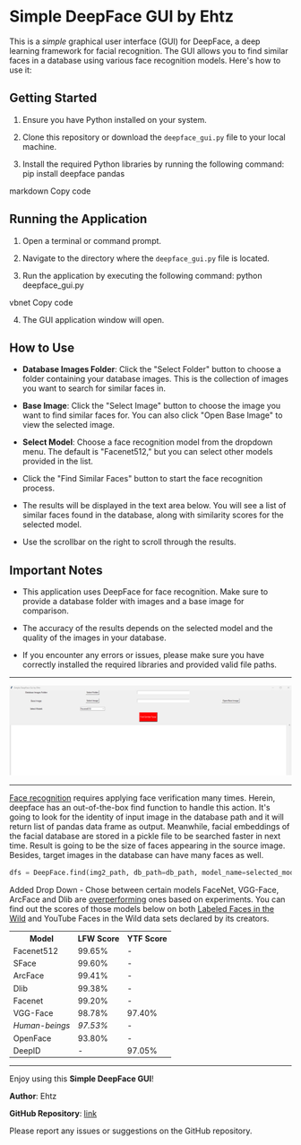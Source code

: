 # Simple DeepFace GUI by Ehtz

This is a *simple* graphical user interface (GUI) for DeepFace, a deep learning framework for facial recognition. The GUI allows you to find similar faces in a database using various face recognition models. Here's how to use it:

## Getting Started
1. Ensure you have Python installed on your system.

2. Clone this repository or download the `deepface_gui.py` file to your local machine.

3. Install the required Python libraries by running the following command:
pip install deepface pandas

markdown
Copy code

## Running the Application
1. Open a terminal or command prompt.

2. Navigate to the directory where the `deepface_gui.py` file is located.

3. Run the application by executing the following command:
python deepface_gui.py

vbnet
Copy code

4. The GUI application window will open.

## How to Use
- **Database Images Folder**: Click the "Select Folder" button to choose a folder containing your database images. This is the collection of images you want to search for similar faces in.

- **Base Image**: Click the "Select Image" button to choose the image you want to find similar faces for. You can also click "Open Base Image" to view the selected image.

- **Select Model**: Choose a face recognition model from the dropdown menu. The default is "Facenet512," but you can select other models provided in the list.

- Click the "Find Similar Faces" button to start the face recognition process.

- The results will be displayed in the text area below. You will see a list of similar faces found in the database, along with similarity scores for the selected model.

- Use the scrollbar on the right to scroll through the results.

## Important Notes
- This application uses DeepFace for face recognition. Make sure to provide a database folder with images and a base image for comparison.

- The accuracy of the results depends on the selected model and the quality of the images in your database.

- If you encounter any errors or issues, please make sure you have correctly installed the required libraries and provided valid file paths.



---




![Screenshot](Screenshot.png)





---


[Face recognition](https://sefiks.com/2020/05/25/large-scale-face-recognition-for-deep-learning/) requires applying face verification many times. Herein, deepface has an out-of-the-box find function to handle this action. It's going to look for the identity of input image in the database path and it will return list of pandas data frame as output. Meanwhile, facial embeddings of the facial database are stored in a pickle file to be searched faster in next time. Result is going to be the size of faces appearing in the source image. Besides, target images in the database can have many faces as well.


```python
dfs = DeepFace.find(img2_path, db_path=db_path, model_name=selected_model, enforce_detection=False)
```
Added Drop Down -  Chose between certain models
FaceNet, VGG-Face, ArcFace and Dlib are [overperforming](https://youtu.be/i_MOwvhbLdI) ones based on experiments. You can find out the scores of those models below on both [Labeled Faces in the Wild](https://sefiks.com/2020/08/27/labeled-faces-in-the-wild-for-face-recognition/) and YouTube Faces in the Wild data sets declared by its creators.

<div align="center">
  <table>
    <tr>
      <th>Model</th>
      <th>LFW Score</th>
      <th>YTF Score</th>
    </tr>
    <tr>
      <td>Facenet512</td>
      <td>99.65%</td>
      <td>-</td>
    </tr>
    <tr>
      <td>SFace</td>
      <td>99.60%</td>
      <td>-</td>
    </tr>
    <tr>
      <td>ArcFace</td>
      <td>99.41%</td>
      <td>-</td>
    </tr>
    <tr>
      <td>Dlib</td>
      <td>99.38%</td>
      <td>-</td>
    </tr>
    <tr>
      <td>Facenet</td>
      <td>99.20%</td>
      <td>-</td>
    </tr>
    <tr>
      <td>VGG-Face</td>
      <td>98.78%</td>
      <td>97.40%</td>
    </tr>
    <tr>
      <td><i>Human-beings</i></td>
      <td><i>97.53%</i></td>
      <td>-</td>
    </tr>
    <tr>
      <td>OpenFace</td>
      <td>93.80%</td>
      <td>-</td>
    </tr>
    <tr>
      <td>DeepID</td>
      <td>-</td>
      <td>97.05%</td>
    </tr>
  </table>
</div>


---
Enjoy using this **Simple DeepFace GUI**!

**Author**: Ehtz

**GitHub Repository**: [link]([https://github.com/yourusername/your-repo](https://github.com/Ehtz/deepface-gui))

Please report any issues or suggestions on the GitHub repository.

